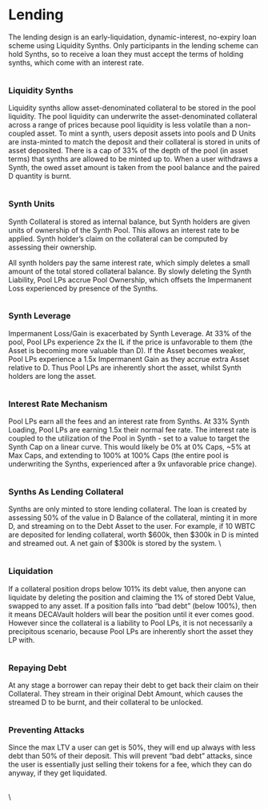 # Lending

The lending design is an early-liquidation, dynamic-interest, no-expiry loan scheme using Liquidity Synths. Only participants in the lending scheme can hold Synths, so to receive a loan they must accept the terms of holding synths, which come with an interest rate.&#x20;

<img src="../.gitbook/assets/file.excalidraw (2).svg" alt="" class="gitbook-drawing">

### Liquidity Synths&#x20;

Liquidity synths allow asset-denominated collateral to be stored in the pool liquidity. The pool liquidity can underwrite the asset-denominated collateral across a range of prices because pool liquidity is less volatile than a non-coupled asset. To mint a synth, users deposit assets into pools and D Units are insta-minted to match the deposit and their collateral is stored in units of asset deposited. There is a cap of 33% of the depth of the pool (in asset terms) that synths are allowed to be minted up to. When a user withdraws a Synth, the owed asset amount is taken from the pool balance and the paired D  quantity is burnt.&#x20;

<img src="../.gitbook/assets/file.excalidraw (14).svg" alt="" class="gitbook-drawing">



### Synth Units

Synth Collateral is stored as internal balance, but Synth holders are given units of ownership of the Synth Pool. This allows an interest rate to be applied. Synth holder’s claim on the collateral can be computed by assessing their ownership.&#x20;

All synth holders pay the same interest rate, which simply deletes a small amount of the total stored collateral balance. By slowly deleting the Synth Liability, Pool LPs accrue Pool Ownership, which offsets the Impermanent Loss experienced by presence of the Synths.&#x20;

<img src="../.gitbook/assets/file.excalidraw (15).svg" alt="" class="gitbook-drawing">

### Synth Leverage

Impermanent Loss/Gain is exacerbated by Synth Leverage. At 33% of the pool, Pool LPs experience 2x the IL if the price is unfavorable to them (the Asset is becoming more valuable than D). If the Asset becomes weaker, Pool LPs experience a 1.5x Impermanent Gain as they accrue extra Asset relative to D. Thus Pool LPs are inherently short the asset, whilst Synth holders are long the asset.&#x20;

<img src="../.gitbook/assets/file.excalidraw (16).svg" alt="" class="gitbook-drawing">

### Interest Rate Mechanism

Pool LPs earn all the fees and an interest rate from Synths. At 33% Synth Loading, Pool LPs are earning 1.5x their normal fee rate. The interest rate is coupled to the utilization of the Pool in Synth - set to a value to target the Synth Cap on a linear curve. This would likely be 0% at 0% Caps, \~5% at Max Caps, and extending to 100% at 100% Caps (the entire pool is underwriting the Synths, experienced after a 9x unfavorable price change).





<img src="../.gitbook/assets/file.excalidraw (17).svg" alt="" class="gitbook-drawing">



### Synths As Lending Collateral

Synths are only minted to store lending collateral. The loan is created by assessing 50% of the value in D Balance of the collateral, minting it in more D, and streaming on to the Debt Asset to the user. For example, if 10 WBTC are deposited for lending collateral, worth $600k, then $300k in D is minted and streamed out. A net gain of $300k is stored by the system. \


<img src="../.gitbook/assets/file.excalidraw (18).svg" alt="" class="gitbook-drawing">

### Liquidation

If a collateral position drops below 101% its debt value, then anyone can liquidate by deleting the position and claiming the 1% of stored Debt Value, swapped to any asset. If a position falls into “bad debt” (below 100%), then it means DECAVault holders will bear the position until it ever comes good. However since the collateral is a liability to Pool LPs, it is not necessarily a precipitous scenario, because Pool LPs are inherently short the asset they LP with.

<img src="../.gitbook/assets/file.excalidraw (19).svg" alt="" class="gitbook-drawing">

### Repaying Debt

At any stage a borrower can repay their debt to get back their claim on their Collateral. They stream in their original Debt Amount, which causes the streamed D to be burnt, and their collateral to be unlocked.&#x20;



<img src="../.gitbook/assets/file.excalidraw (20).svg" alt="" class="gitbook-drawing">

### Preventing Attacks

Since the max LTV a user can get is 50%, they will end up always with less debt than 50% of their deposit. This will prevent “bad debt” attacks, since the user is essentially just selling their tokens for a fee, which they can do anyway, if they get liquidated.&#x20;

\
\
